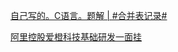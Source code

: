 [自己写的。C语言。题解 | #合并表记录#](https://www.nowcoder.com/discuss/611794499366313984?fromPut=jj-github&urlSource=extension-api)

[阿里控股爱橙科技基础研发一面挂](https://www.nowcoder.com/feed/main/detail/0d608855e02e4b8cbd9e4d16807eb838?fromPut=jj-github&urlSource=extension-api)